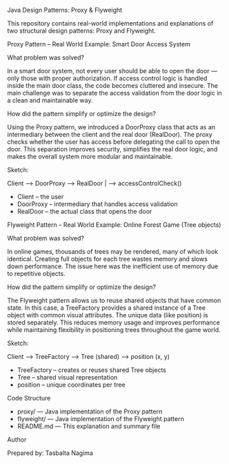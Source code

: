 Java Design Patterns: Proxy & Flyweight

This repository contains real-world implementations and explanations of two structural design patterns: Proxy and Flyweight.

Proxy Pattern – Real World Example: Smart Door Access System

What problem was solved?

In a smart door system, not every user should be able to open the door — only those with proper authorization. If access control logic is handled inside the main door class, the code becomes cluttered and insecure. The main challenge was to separate the access validation from the door logic in a clean and maintainable way.

How did the pattern simplify or optimize the design?

Using the Proxy pattern, we introduced a DoorProxy class that acts as an intermediary between the client and the real door (RealDoor). The proxy checks whether the user has access before delegating the call to open the door. This separation improves security, simplifies the real door logic, and makes the overall system more modular and maintainable.

Sketch:

Client --> DoorProxy --> RealDoor
         |
         --> accessControlCheck()

- Client – the user  
- DoorProxy – intermediary that handles access validation  
- RealDoor – the actual class that opens the door

Flyweight Pattern – Real World Example: Online Forest Game (Tree objects)

What problem was solved?

In online games, thousands of trees may be rendered, many of which look identical. Creating full objects for each tree wastes memory and slows down performance. The issue here was the inefficient use of memory due to repetitive objects.

How did the pattern simplify or optimize the design?

The Flyweight pattern allows us to reuse shared objects that have common state. In this case, a TreeFactory provides a shared instance of a Tree object with common visual attributes. The unique data (like position) is stored separately. This reduces memory usage and improves performance while maintaining flexibility in positioning trees throughout the game world.

Sketch:

Client --> TreeFactory --> Tree (shared)
        --> position (x, y)

- TreeFactory – creates or reuses shared Tree objects  
- Tree – shared visual representation  
- position – unique coordinates per tree

Code Structure

- proxy/ — Java implementation of the Proxy pattern  
- flyweight/ — Java implementation of the Flyweight pattern  
- README.md — This explanation and summary file

Author

Prepared by: Tasbalta Nagima
